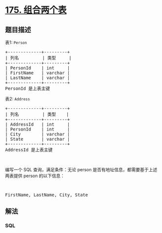 # [175. 组合两个表](https://leetcode-cn.com/problems/combine-two-tables)



## 题目描述

<!-- 这里写题目描述 -->

<p>表1: <code>Person</code></p>

<pre>+-------------+---------+
| 列名         | 类型     |
+-------------+---------+
| PersonId    | int     |
| FirstName   | varchar |
| LastName    | varchar |
+-------------+---------+
PersonId 是上表主键
</pre>

<p>表2: <code>Address</code></p>

<pre>+-------------+---------+
| 列名         | 类型    |
+-------------+---------+
| AddressId   | int     |
| PersonId    | int     |
| City        | varchar |
| State       | varchar |
+-------------+---------+
AddressId 是上表主键
</pre>

<p>&nbsp;</p>

<p>编写一个 SQL 查询，满足条件：无论 person 是否有地址信息，都需要基于上述两表提供&nbsp;person 的以下信息：</p>

<p>&nbsp;</p>

<pre>FirstName, LastName, City, State
</pre>


## 解法

<!-- 这里可写通用的实现逻辑 -->

<!-- tabs:start -->

### **SQL**

<!-- 这里可写当前语言的特殊实现逻辑 -->

```sql

```

<!-- tabs:end -->
